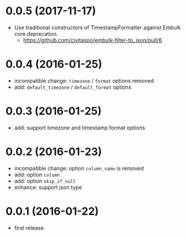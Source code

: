 0.0.5 (2017-11-17)
==================
- Use traditional constructors of TimestampFormatter against Embulk core deprecation.
  - https://github.com/civitaspo/embulk-filter-to_json/pull/6

0.0.4 (2016-01-25)
==================
- incompatible change: `timezone` / `format` options removed
- add: `default_timezone` / `default_format` options

0.0.3 (2016-01-25)
==================
- add: support timezone and timestamp format options

0.0.2 (2016-01-23)
==================
- incompatible change: option `column_name` is removed
- add: option `column`
- add: option `skip_if_null`
- enhance: support json type

0.0.1 (2016-01-22)
==================
- first release.
